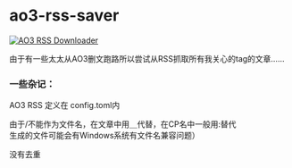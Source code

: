 # ao3-rss-saver
[![AO3 RSS Downloader](https://github.com/locoda/ao3-rss-saver/actions/workflows/action.yaml/badge.svg)](https://github.com/locoda/ao3-rss-saver/actions/workflows/action.yaml)

由于有一些太太从AO3删文跑路所以尝试从RSS抓取所有我关心的tag的文章……

### 一些杂记：

AO3 RSS 定义在 config.toml内

由于/不能作为文件名，在文章中用＿代替，在CP名中一般用:替代\
生成的文件可能会有Windows系统有文件名兼容问题）

没有去重
